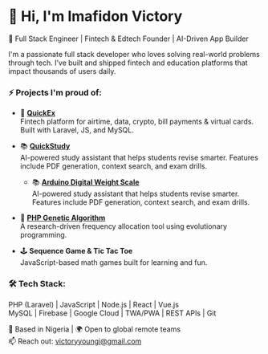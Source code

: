# 👋 Hi, I'm Imafidon Victory

🚀 Full Stack Engineer | Fintech & Edtech Founder | AI-Driven App Builder

I'm a passionate full stack developer who loves solving real-world problems through tech. I’ve built and shipped fintech and education platforms that impact thousands of users daily.

### ⚡ Projects I'm proud of:
- 🔁 **[QuickEx](https://github.com/victory-imafidon/Quickex)**  
  Fintech platform for airtime, data, crypto, bill payments & virtual cards. Built with Laravel, JS, and MySQL.

- 📚 **[QuickStudy](https://github.com/victory-imafidon/quickstudy)**  
  AI-powered study assistant that helps students revise smarter. Features include PDF generation, context search, and exam drills.

  - 📚 **[Arduino Digital Weight Scale](https://github.com/victory-imafidon/arduino-digital-scale)**  
  AI-powered study assistant that helps students revise smarter. Features include PDF generation, context search, and exam drills.

- 🧠 **[PHP Genetic Algorithm](https://github.com/victory-imafidon/PHP-Genetic-Algorithm-Application)**  
  A research-driven frequency allocation tool using evolutionary programming.

- 🕹️ **Sequence Game & Tic Tac Toe**  
  JavaScript-based math games built for learning and fun.

### 🛠 Tech Stack:
PHP (Laravel) | JavaScript | Node.js | React | Vue.js  
MySQL | Firebase | Google Cloud | TWA/PWA | REST APIs | Git

📍 Based in Nigeria | 🌍 Open to global remote teams  
📫 Reach out: victoryyoungi@gmail.com
